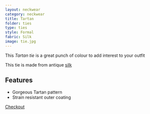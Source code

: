 ```yaml
---
layout: neckwear
category: neckwear
title: Tartan
folder: ties
type: ties
style: Formal
fabric: Silk
image: tie.jpg
---
```


This *Tartan tie* is a great punch of colour to add interest to your outfit

This tie is made from antique [silk](http://en.wikipedia.org/wiki/Silk)

## Features

- Gorgeous Tartan pattern
- Strain resistant outer coating 

<a class="btn btn-alt milli" href="{{site.baseurl}}/cart/">Checkout</a>

